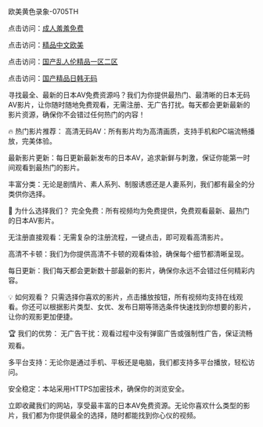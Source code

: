 
欧美黄色录象-0705TH

点击访问：<a href="https://gsd-agv.pages.dev/">成人羞羞免费</a>

点击访问：<a href="https://cfad.pages.dev/">精品中文欧美</a>

点击访问：<a href="https://gfd-5xg.pages.dev/">国产乱人伦精品一区二区</a>

点击访问：<a href="https://bered.pages.dev/">国产精品日韩无码</a>


寻找最全、最新的日本AV免费资源吗？我们为你提供最热门、最清晰的日本无码AV影片，让你随时随地免费观看，无需注册、无广告打扰。每天都会更新最新的影片资源，确保你不会错过任何热门的内容！

🔥 热门影片推荐：
高清无码AV：所有影片均为高清画质，支持手机和PC端流畅播放，完美体验。

最新影片更新：每日更新最新发布的日本AV，追求新鲜与刺激，保证你能第一时间观看到最热门的影片。

丰富分类：无论是剧情片、素人系列、制服诱惑还是人妻系列，我们都有最全的分类供你选择。

📌 为什么选择我们？
完全免费：所有视频均为免费提供，免费观看最新、最热门的日本AV影片。

无注册直接观看：无需复杂的注册流程，一键点击，即可观看高清影片。

高清不卡顿：我们为你提供高清不卡顿的观看体验，确保每个细节都清晰呈现。

每日更新：我们每天都会更新数十部最新的影片，确保你永远不会错过任何精彩内容。

💡 如何观看？
只需选择你喜欢的影片，点击播放按钮，所有视频均支持在线观看。你还可以根据影片类型、女优、发布日期等筛选条件快速找到你想要的影片，让你的观影更加便捷。

🏆 我们的优势：
无广告干扰：观看过程中没有弹窗广告或强制性广告，保证流畅观看。

多平台支持：无论你是通过手机、平板还是电脑，我们都支持多平台播放，轻松访问。

安全稳定：本站采用HTTPS加密技术，确保你的浏览安全。

立即收藏我们的网站，享受最丰富的日本AV免费资源。无论你喜欢什么类型的影片，我们都为你提供最全的选择，随时都能找到你心仪的视频。








<span style="display:none;">[Canonical link]( https://github.com/fm5214554/7461465 ）</span>
